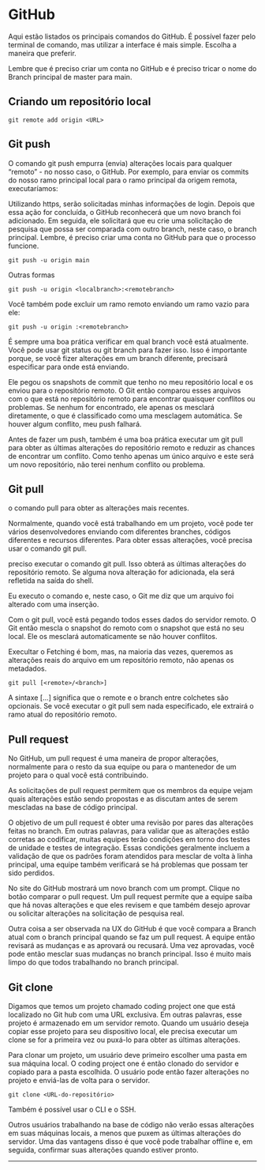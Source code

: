 # GitHub

Aqui estão listados os principais comandos do GitHub. É possível fazer pelo terminal de comando, mas utilizar a interface é mais simple. Escolha a maneira que preferir. 

Lembre que é preciso criar um conta no GitHub e é preciso tricar o nome do Branch principal de master para main.

## Criando um repositório local

```
git remote add origin <URL>
```

## Git push

O comando git push empurra (envia) alterações locais para qualquer “remoto” - no nosso caso, o GitHub. Por exemplo, para enviar os commits do nosso ramo principal local para o ramo principal da origem remota, executaríamos:

Utilizando https, serão solicitadas minhas informações de login. Depois que essa ação for concluída, o GitHub reconhecerá que um novo branch foi adicionado. Em seguida, ele solicitará que eu crie uma solicitação de pesquisa que possa ser comparada com outro branch, neste caso, o branch principal. Lembre, é preciso criar uma conta no GitHub para que o processo funcione.

```
git push -u origin main
```

Outras formas

```
git push -u origin <localbranch>:<remotebranch>
```

Você também pode excluir um ramo remoto enviando um ramo vazio para ele:

```
git push -u origin :<remotebranch>
```

É sempre uma boa prática verificar em qual branch você está atualmente. Você pode usar git status ou git branch para fazer isso. Isso é importante porque, se você fizer alterações em um branch diferente, precisará especificar para onde está enviando.

Ele pegou os snapshots de commit que tenho no meu repositório local e os enviou para o repositório remoto. O Git então comparou esses arquivos com o que está no repositório remoto para encontrar quaisquer conflitos ou problemas. Se nenhum for encontrado, ele apenas os mesclará diretamente, o que é classificado como uma mesclagem automática. Se houver algum conflito, meu push falhará.

Antes de fazer um push, também é uma boa prática executar um git pull para obter as últimas alterações do repositório remoto e reduzir as chances de encontrar um conflito. Como tenho apenas um único arquivo e este será um novo repositório, não terei nenhum conflito ou problema.

## Git pull

o comando pull para obter as alterações mais recentes.

Normalmente, quando você está trabalhando em um projeto, você pode ter vários desenvolvedores enviando com diferentes branches, códigos diferentes e recursos diferentes. Para obter essas alterações, você precisa usar o comando git pull.

preciso executar o comando git pull. Isso obterá as últimas alterações do repositório remoto. Se alguma nova alteração for adicionada, ela será refletida na saída do shell.

Eu executo o comando e, neste caso, o Git me diz que um arquivo foi alterado com uma inserção. 

Com o git pull, você está pegando todos esses dados do servidor remoto. O Git então mescla o snapshot do remoto com o snapshot que está no seu local. Ele os mesclará automaticamente se não houver conflitos.

Execultar o Fetching é bom, mas, na maioria das vezes, queremos as alterações reais do arquivo em um repositório remoto, não apenas os metadados.

```
git pull [<remote>/<branch>]
```

A sintaxe [...] significa que o remote e o branch entre colchetes são opcionais. Se você executar o git pull sem nada especificado, ele extrairá o ramo atual do repositório remoto.

## Pull request

No GitHub, um pull request é uma maneira de propor alterações, normalmente para o resto da sua equipe ou para o mantenedor de um projeto para o qual você está contribuindo.

As solicitações de pull request permitem que os membros da equipe vejam quais alterações estão sendo propostas e as discutam antes de serem mescladas na base de código principal.

O objetivo de um pull request é obter uma revisão por pares das alterações feitas no branch. Em outras palavras, para validar que as alterações estão corretas ao codificar, muitas equipes terão condições em torno dos testes de unidade e testes de integração. Essas condições geralmente incluem a validação de que os padrões foram atendidos para mesclar de volta à linha principal, uma equipe também verificará se há problemas que possam ter sido perdidos.

No site do GitHub mostrará um novo branch com um prompt. Clique no botão comparar o pull request. Um pull request permite que a equipe saiba que há novas alterações e que eles revisem e que também desejo aprovar ou solicitar alterações na solicitação de pesquisa real. 

Outra coisa a ser observada na UX do GitHub é que você compara a Branch atual com o branch principal quando se faz um pull request. A equipe então revisará as mudanças e as aprovará ou recusará. Uma vez aprovadas, você pode então mesclar suas mudanças no branch principal. Isso é muito mais limpo do que todos trabalhando no branch principal.

## Git clone

Digamos que temos um projeto chamado coding project one que está localizado no Git hub com uma URL exclusiva. Em outras palavras, esse projeto é armazenado em um servidor remoto. Quando um usuário deseja copiar esse projeto para seu dispositivo local, ele precisa executar um clone se for a primeira vez ou puxá-lo para obter as últimas alterações.

Para clonar um projeto, um usuário deve primeiro escolher uma pasta em sua máquina local. O coding project one é então clonado do servidor e copiado para a pasta escolhida. O usuário pode então fazer alterações no projeto e enviá-las de volta para o servidor.

```
git clone <URL-do-repositório>
```

Também é possível usar o CLI e o SSH.

Outros usuários trabalhando na base de código não verão essas alterações em suas máquinas locais, a menos que puxem as últimas alterações do servidor. Uma das vantagens disso é que você pode trabalhar offline e, em seguida, confirmar suas alterações quando estiver pronto.

---

